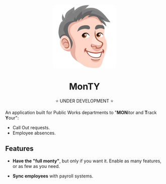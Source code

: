 <div align="center">
<img src="public/images/monty-small.svg" alt="Monty" style="height:200px" />

# MonTY

⭐ UNDER DEVELOPMENT ⭐
</div>


An application built for Public Works departments to
"**MON**itor and **T**rack **Y**our":

- Call Out requests.
- Employee absences.

## Features

- **Have the "full monty"**, but only if you want it.
  Enable as many features, or as few as you need.

- **Sync employees** with payroll systems.
